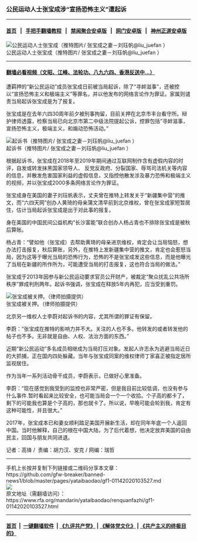 ### 公民运动人士张宝成涉“宣扬恐怖主义”遭起诉
------------------------

#### [首页](https://github.com/gfw-breaker/banned-news1/blob/master/README.md) &nbsp;&nbsp;|&nbsp;&nbsp; [手把手翻墙教程](https://github.com/gfw-breaker/guides/wiki) &nbsp;&nbsp;|&nbsp;&nbsp; [禁闻聚合安卓版](https://github.com/gfw-breaker/bn-android) &nbsp;&nbsp;|&nbsp;&nbsp; [网门安卓版](https://github.com/oGate2/oGate) &nbsp;&nbsp;|&nbsp;&nbsp; [神州正道安卓版](https://github.com/SzzdOgate/update) 



<div id="headerimg">
 <img alt="公民运动人士张宝成（推特图片/ 张宝成之妻－刘珏帆@liu_juefan ）" src="https://www.rfa.org/mandarin/yataibaodao/renquanfazhi/gf1-01142020103527.html/D3480E64.jpg/@@images/d6447b3f-a6f8-4b81-bdf5-48fed9ac28bc.jpeg" title="公民运动人士张宝成（推特图片/ 张宝成之妻－刘珏帆@liu_juefan ）"/>
 <div id="headerimgcontents">
  <div id="headerimgcaption">
   <span>
    公民运动人士张宝成（推特图片/ 张宝成之妻－刘珏帆@liu_juefan ）
   </span>
   <!-- zoomattribute -->
  </div>
  <!-- headerimgcaption -->
 </div>
 <!-- headerimagecontents -->
</div>

<hr/>


#### [翻墙必看视频（文昭、江峰、法轮功、八九六四、香港反送中...）](http://167.172.214.107/home.html)

<div id="storytext">
 <div>
  <div class="slot_header">
  </div>
 </div>
 <p>
 </p>
 <p>
  遭羁押的“新公民运动”成员张宝成日前被当局起诉，除了“寻衅滋事”，还被控以“宣扬恐怖主义和极端主义”等罪名，并以他发布的网络言论作为罪证。家属则谴责当局起诉张宝成是为了报复。
 </p>
 <p>
  张宝成是在去年六四30周年前夕被刑事拘留，目前关押在北京市丰台看守所。辩护律师透露，检察当局已向北京市第二中级法院提起公诉，控罪包括”寻衅滋事，宣扬恐怖主义，极端主义，和煽动恐怖活动。”
 </p>
 <p>
 </p>
 <p>
 </p>
 <p>
 </p>
 <p>
  <div class="image-inline captioned" style="width:1523px;">
   <div style="width:1523px;">
    <img alt="起诉书（推特图片/ 张宝成之妻－刘珏帆@liu_juefan ）" src="https://www.rfa.org/mandarin/yataibaodao/renquanfazhi/gf1-01142020103527.html/1-3.jpg" title="起诉书（推特图片/ 张宝成之妻－刘珏帆@liu_juefan ）"/>
   </div>
   <div class="image-caption">
    <span style="width:1523px;">
     起诉书（推特图片/ 张宝成之妻－刘珏帆@liu_juefan ）
    </span>
    <span class="copyright">
    </span>
   </div>
  </div>
 </p>
 <p>
  根据起诉书，张宝成在2018年至2019年期间通过互联网制作含有虚假内容的时评，自发或转发抹黑国家领导人、 反党反政府、分裂国家、辱骂司法机关等内容的信息，并散发危害国家利益的虚假信息，又指控他散发涉及暴力恐怖和极端主义的视频，并以张宝成2000多条网络言论作为罪证。
 </p>
 <p>
  张宝成身在美国的妻子刘珏帆表示，丈夫曾在推特上转发关于“新疆集中营”的推文，而“六四天网”创办人黄琦的母亲蒲文清早前到北京维权，曾在张宝成家短暂居住，估计当局起诉张宝成是出于对此事的报复。
 </p>
 <p>
  身在美国的中国民间公益机构“长沙富能”联合创办人杨占青也不排除张宝成是被秋后算账。
 </p>
 <p>
  杨占青：“譬如他（张宝成）去帮助黄琦的母亲进京维权，肯定会让当局恼怒，想办法打击报复，秋后算账，另外，在推特上发新疆集中营的推文，肯定也会惹怒当局，因为这等于曝光当局的恐怖行为，恐怖的不是张宝成发这些信息，而是他曝光了当局在新疆的所作所为，可能遭受当局的打击报复，这也符合当局的做法。”
 </p>
 <p>
  张宝成于2013年因参与新公民运动要求官员公开财产，被裁定“聚众扰乱公共场所秩序”罪成判刑两年。起诉书强调，张宝成在释放5年内再犯，应当受到重罚。
 </p>
 <p>
 </p>
 <p>
  <div class="image-inline captioned" style="width:622px;">
   <div style="width:622px;">
    <img alt="张宝成被关押。（律师拍摄提供）" src="https://www.rfa.org/mandarin/yataibaodao/renquanfazhi/gf1-01142020103527.html/m0410-ql1p1.jpg" title="张宝成被关押。（律师拍摄提供）"/>
   </div>
   <div class="image-caption">
    <span style="width:622px;">
     张宝成被关押。（律师拍摄提供）
    </span>
    <span class="copyright">
    </span>
   </div>
  </div>
 </p>
 <p>
  北京另一维权人士李蔚对起诉书的内容，尤其所谓的罪证有保留。
 </p>
 <p>
  李蔚：“张宝成在推特的影响力并不大。关注的人也不多。他转发的或者转发他的帖子也不多。无非就是自由、人权、法治方面的东西。”
 </p>
 <p>
  近期“新公民运动”多名成员相继成为当局打压对象。发起人许志永为逃避当局近日的大抓捕，正在国内四处躲藏。当年与张宝成同案的维权律师丁家喜正被指定居所监视居住。
 </p>
 <p>
  作为当年一系列活动骨干成员，李蔚表示，已做好心里准备。
 </p>
 <p>
  李蔚：“现在感觉到我受到的监控也非常严密，但是我目前比较低调，也没有参与什么事件.暂时看起来比较安全，也可能当局会一个一个收拾。个子高的都卡了，剩下的可能我也算是个子高的，那也就卡了。所以说，早晚可能会轮到我，肯定有这种可能性，并且很大。”
 </p>
 <p>
  2017年，张宝成本已和妻女顺利踏足美国开展新生活，却在同年年底一个人返回中国。当时他解释，自己的根在中国大陆，为了后代着想，他决定放弃美国的自由民主，回国与朋友共同进退。
 </p>
 <p>
 </p>
 <p>
  记者：高锋 /  责编：胡力汉、安克 / 网编：瑞哲
 </p>
</div>

<hr/>
手机上长按并复制下列链接或二维码分享本文章：<br/>
https://github.com/gfw-breaker/banned-news1/blob/master/pages/yataibaodao/gf1-01142020103527.md <br/>
<a href='https://github.com/gfw-breaker/banned-news1/blob/master/pages/yataibaodao/gf1-01142020103527.md'><img src='https://github.com/gfw-breaker/banned-news1/blob/master/pages/yataibaodao/gf1-01142020103527.md.png'/></a> <br/>
原文地址（需翻墙访问）：https://www.rfa.org/mandarin/yataibaodao/renquanfazhi/gf1-01142020103527.html


------------------------
#### [首页](https://github.com/gfw-breaker/banned-news1/blob/master/README.md) &nbsp;|&nbsp; [一键翻墙软件](https://github.com/gfw-breaker/nogfw/blob/master/README.md) &nbsp;| [《九评共产党》](https://github.com/gfw-breaker/9ping.md/blob/master/README.md#九评之一评共产党是什么) | [《解体党文化》](https://github.com/gfw-breaker/jtdwh.md/blob/master/README.md) | [《共产主义的终极目的》](https://github.com/gfw-breaker/gczydzjmd.md/blob/master/README.md)


<img src='http://gfw-breaker.win/banned-news/pages/yataibaodao/gf1-01142020103527.md' width='0px' height='0px'/>